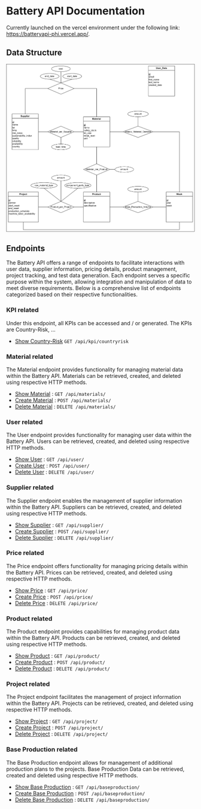 # Battery API Documentation

Currently launched on the vercel environment under the following link: https://batteryapi-phi.vercel.app/.

## Data Structure

![Data Structure Image](lib/png/UML.drawio.png)

## Endpoints

The Battery API offers a range of endpoints to facilitate interactions with user data, supplier information, pricing details, product management, project tracking, and test data generation. Each endpoint serves a specific purpose within the system, allowing integration and manipulation of data to meet diverse requirements. Below is a comprehensive list of endpoints categorized based on their respective functionalities. 

### KPI related

Under this endpoint, all KPIs can be accessed and / or generated. The KPIs are Country-Risk, ... 

* [Show Country-Risk](documentation/kpi/countryrisk.md) `GET /api/kpi/countryrisk`

### Material related

The Material endpoint provides functionality for managing material data within the Battery API. Materials can be retrieved, created, and deleted using respective HTTP methods.

* [Show Material](documentation/material/get.md) : `GET /api/materials/`
* [Create Material](documentation/material/post.md) : `POST /api/materials/`
* [Delete Material](documentation/material/delete.md) : `DELETE /api/materials/`


### User related

The User endpoint provides functionality for managing user data within the Battery API. Users can be retrieved, created, and deleted using respective HTTP methods.

* [Show User](documentation/user/get.md) : `GET /api/user/`
* [Create User](documentation/user/post.md) : `POST /api/user/`
* [Delete User](documentation/user/delete.md) : `DELETE /api/user/`

### Supplier related

The Supplier endpoint enables the management of supplier information within the Battery API. Suppliers can be retrieved, created, and deleted using respective HTTP methods.

* [Show Supplier](documentation/supplier/get.md) : `GET /api/supplier/`
* [Create Supplier](documentation/supplier/post.md) : `POST /api/supplier/`
* [Delete Supplier](documentation/supplier/delete.md) : `DELETE /api/supplier/`

### Price related

The Price endpoint offers functionality for managing pricing details within the Battery API. Prices can be retrieved, created, and deleted using respective HTTP methods.

* [Show Price](documentation/price/get.md) : `GET /api/price/`
* [Create Price](documentation/price/post.md) : `POST /api/price/`
* [Delete Price](documentation/price/delete.md) : `DELETE /api/price/`

### Product related

The Product endpoint provides capabilities for managing product data within the Battery API. Products can be retrieved, created, and deleted using respective HTTP methods.

* [Show Product](documentation/product/get.md) : `GET /api/product/`
* [Create Product](documentation/product/post.md) : `POST /api/product/`
* [Delete Product](documentation/product/delete.md) : `DELETE /api/product/`

### Project related

The Project endpoint facilitates the management of project information within the Battery API. Projects can be retrieved, created, and deleted using respective HTTP methods.

* [Show Project](documentation/project/get.md) : `GET /api/project/`
* [Create Project](documentation/project/post.md) : `POST /api/project/`
* [Delete Project](documentation/project/delete.md) : `DELETE /api/project/`

### Base Production related

The Base Production endpoint allows for management of additional production plans to the projects. Base Production Data can be retrieved, created and deleted using respective HTTP methods.

* [Show Base Production](documentation/base_production/get.md) : `GET /api/baseproduction/`
* [Create Base Production](documentation/base_production/post.md) : `POST /api/baseproduction/`
* [Delete Base Production](documentation/base_production/delete.md) : `DELETE /api/baseproduction/`
